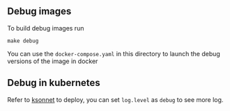 ## Debug images

To build debug images run

```shell
make debug
```

You can use the `docker-compose.yaml` in this directory to launch the debug versions of the image in docker


## Debug in kubernetes

Refer to [ksonnet](../production/ksonnet/README.md) to deploy, you can set `log.level` as `debug` to see more log.